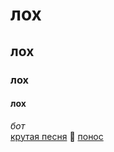 # **лох**    
## **лох**    
### **лох**
#### **лох**    
_бот_   
[крутая песня](https://www.youtube.com/watch?v=d8IJpspU2m0)
:vomiting_face:
[понос](https://github.com/jon/coolproject/raw/master/image/image.png)
